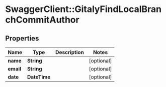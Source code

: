 # SwaggerClient::GitalyFindLocalBranchCommitAuthor

## Properties
Name | Type | Description | Notes
------------ | ------------- | ------------- | -------------
**name** | **String** |  | [optional] 
**email** | **String** |  | [optional] 
**date** | **DateTime** |  | [optional] 


